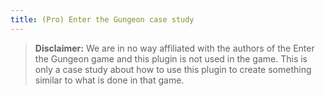 ```yaml
---
title: (Pro) Enter the Gungeon case study
---
```


> **Disclaimer:** We are in no way affiliated with the authors of the Enter the Gungeon game and this plugin is not used in the game. This is only a case study about how to use this plugin to create something similar to what is done in that game.